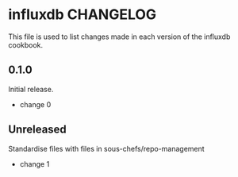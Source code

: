 # influxdb CHANGELOG

This file is used to list changes made in each version of the influxdb cookbook.

## 0.1.0

Initial release.

- change 0
## Unreleased

Standardise files with files in sous-chefs/repo-management


- change 1
